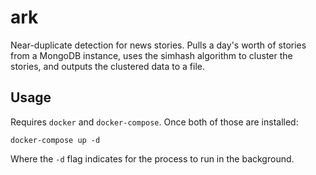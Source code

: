 ark
====

Near-duplicate detection for news stories. Pulls a day's worth of stories from
a MongoDB instance, uses the simhash algorithm to cluster the stories, and
outputs the clustered data to a file.

Usage
-----

Requires `docker` and `docker-compose`. Once both of those are installed:

```
docker-compose up -d
```

Where the `-d` flag indicates for the process to run in the background.
